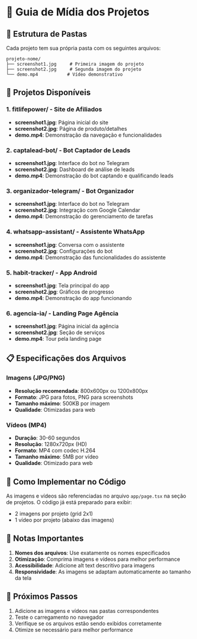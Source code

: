 # 📸 Guia de Mídia dos Projetos

## 📁 Estrutura de Pastas

Cada projeto tem sua própria pasta com os seguintes arquivos:

```
projeto-nome/
├── screenshot1.jpg     # Primeira imagem do projeto
├── screenshot2.jpg     # Segunda imagem do projeto
└── demo.mp4           # Vídeo demonstrativo
```

## 🎯 Projetos Disponíveis

### 1. **fitlifepower/** - Site de Afiliados

- **screenshot1.jpg**: Página inicial do site
- **screenshot2.jpg**: Página de produto/detalhes
- **demo.mp4**: Demonstração da navegação e funcionalidades

### 2. **captalead-bot/** - Bot Captador de Leads

- **screenshot1.jpg**: Interface do bot no Telegram
- **screenshot2.jpg**: Dashboard de análise de leads
- **demo.mp4**: Demonstração do bot captando e qualificando leads

### 3. **organizador-telegram/** - Bot Organizador

- **screenshot1.jpg**: Interface do bot no Telegram
- **screenshot2.jpg**: Integração com Google Calendar
- **demo.mp4**: Demonstração do gerenciamento de tarefas

### 4. **whatsapp-assistant/** - Assistente WhatsApp

- **screenshot1.jpg**: Conversa com o assistente
- **screenshot2.jpg**: Configurações do bot
- **demo.mp4**: Demonstração das funcionalidades do assistente

### 5. **habit-tracker/** - App Android

- **screenshot1.jpg**: Tela principal do app
- **screenshot2.jpg**: Gráficos de progresso
- **demo.mp4**: Demonstração do app funcionando

### 6. **agencia-ia/** - Landing Page Agência

- **screenshot1.jpg**: Página inicial da agência
- **screenshot2.jpg**: Seção de serviços
- **demo.mp4**: Tour pela landing page

## 📋 Especificações dos Arquivos

### **Imagens (JPG/PNG)**

- **Resolução recomendada**: 800x600px ou 1200x800px
- **Formato**: JPG para fotos, PNG para screenshots
- **Tamanho máximo**: 500KB por imagem
- **Qualidade**: Otimizadas para web

### **Vídeos (MP4)**

- **Duração**: 30-60 segundos
- **Resolução**: 1280x720px (HD)
- **Formato**: MP4 com codec H.264
- **Tamanho máximo**: 5MB por vídeo
- **Qualidade**: Otimizado para web

## 🔧 Como Implementar no Código

As imagens e vídeos são referenciadas no arquivo `app/page.tsx` na seção de projetos. O código já está preparado para exibir:

- 2 imagens por projeto (grid 2x1)
- 1 vídeo por projeto (abaixo das imagens)

## 📝 Notas Importantes

1. **Nomes dos arquivos**: Use exatamente os nomes especificados
2. **Otimização**: Comprima imagens e vídeos para melhor performance
3. **Acessibilidade**: Adicione alt text descritivo para imagens
4. **Responsividade**: As imagens se adaptam automaticamente ao tamanho da tela

## 🚀 Próximos Passos

1. Adicione as imagens e vídeos nas pastas correspondentes
2. Teste o carregamento no navegador
3. Verifique se os arquivos estão sendo exibidos corretamente
4. Otimize se necessário para melhor performance
